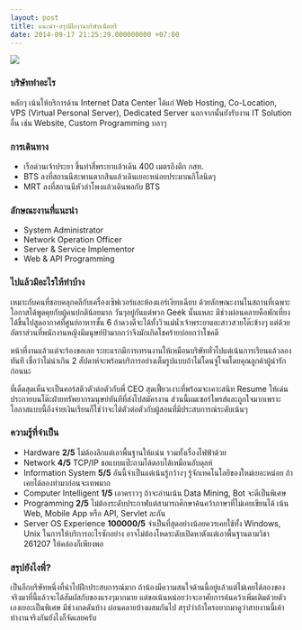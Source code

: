 ```yaml
---
layout: post
title: แนะนำ-สรุปฝึกงานบริษัทเน็ตทรี
date: 2014-09-17 21:25:29.000000000 +07:00
---
```

![](https://lh5.googleusercontent.com/-385GWg1fQJc/U2hJ2ANvPeI/AAAAAAAAFkg/Eh37GuLlDYw/w1140-h855-no/IMG_20140506_093203.jpg)

### บริษัททำอะไร

หลักๆ เน้นให้บริการด้าน Internet Data Center ได้แก่ Web Hosting, Co-Location, VPS (Virtual Personal Server), Dedicated Server นอกจากนั้นยังรับงาน IT Solution อื่น เช่น Website, Custom Programming บลาๆ

### การเดินทาง
* เรือด่วนเจ้าประยา ขึ้นท่าสี่พระยาแล้วเดิน 400 เมตรถึงตึก กสท.
* BTS ลงที่สถานนีสะพานตากสินแล้วเดินเยอะหน่อยประมาณกิโลนิดๆ
* MRT ลงที่สถานนีหัวลำโพงแล้วเดินพอกับ BTS

### ลักษณะงานที่แนะนำ

* System Administrator
* Network Operation Officer
* Server & Service Implementor
* Web & API Programming

### ไปแล้วมีอะไรให้ทำบ้าง

เหมาะกับคนที่ชอบคลุกคลีกับเครื่องเซิฟเวอร์และห้องแอร์เงียบเฉียบ ด้วยลักษณะงานในสถานที่เฉพาะโอกาสได้พูดคุยกับผู้คนปกติน้อยมาก วันๆอยู่กันแต่พวก Geek นั้นแหละ มีช่วงผ่อนคลายคือพักเที่ยงได้ขึ้นไปสูดอากาศที่ศูนย์อาหารชั้น 6 ถ้าดวงดีจะได้ทั้งวิวแม่น้ำเจ้าพระยาและสาวสวยโต๊ะข้างๆ แต่ด้วยอัตราส่วนที่พนักงานหญิงมีมนุษย์ป้ามากกว่าจึงมักเกิดโชคร้ายบ่อยกว่าโชคดี

หน้าที่งานแล้วแต่จะร้องขอเลย ระยะแรกมีการเทรนงานให้เหมือนบริษัททั่วไปแต่เน้นการเรียนแล้วลองทันที เชื่อว่าไม่น่าเกิน 2 สัปดาห์จะพร้อมบริการอย่างเต็มรูปแบบถ้าไม่โดนจู่โจมโดยคุณลูกค้าผู้น่ารักก่อนนะ

ที่เด็ดสุดเห็นจะเป็นคอร์สติวตัวต่อตัวกับพี่ CEO สุดเฟี้ยวเงาะที่พร้อมจะเคาะสนิท Resume ให้เด่นประกายบนโต๊ะฝ่ายทรัพยากรมนุษย์ทันทีที่ส่งไปสมัครงาน ส่วนนี้ผมเซอร์ไพรส์และถูกใจมากเพราะโอกาสแบบนี้ถึงจ่ายเงินเรียนก็ใช่ว่าจะได้ตัวต่อตัวกับผู้สอนที่มีประสบการณ์ระดับเน้นๆ

### ความรู้ที่จำเป็น
* Hardware **2/5** ไม่ต้องลึกแต่เอาพื้นฐานให้แน่น รวมทั้งเรื่องไฟฟ้าด้วย
* Network **4/5** TCP/IP ขอแบบแป๊ะถามได้ตอบได้เหมือนอับดุลห์
* Information System **5/5** อันนี้จำเป็นแต่เน้นรู้กว้างๆ รู้จักเทคโนโลยีของใหม่เยอะหน่อย ถ้าเคยได้ลองทำมาก่อนจะเทพมาก
* Computer Intelligent **1/5** เอาคราวๆ ถ้าจะอ่านเน้น Data Mining, Bot จะดีเป็นพิเศษ
* Programming **2/5** ไม่ต้องระดับประกาฬแต่สามารถศึกษาค้นคว้าภาษาที่ไม่เคยเขียนได้ เน้น Web, Mobile App หรือ API, Servlet ละกัน
* Server OS Experience **100000/5** จำเป็นที่สุดอย่างน้อยควรเคยใช้ทั้ง Windows, Unix ในการให้บริการอะไรซักอย่าง อาจไม่ต้องโหดระดับเปิดหาตังแต่เอาพื้นฐานตามวิชา 261207 ให้คล่องก็เพียงพอ

### สรุปยังไงพี่?

เป็นอีกบริษัทหนึ่งที่น่าไปฝึกประสบการณ์มาก ถ้าน้องมีความสนใจด้านนี้อยู่แล้วแต่ไม่เคยได้ลองของจริงมาที่นี้แล้วจะได้สัมผัสกับของแรงๆมากมาย แต่ขอเน้นหน่อยว่าจะอาศัยการค้นคว้าเพิ่มเติมด้วยตัวเองเยอะเป็นพิเศษ มีช่วงกดดันบ้าง ผ่อนคลายบ้างผสมกันไป สรุปว่าถ้าใครอยากมาดูว่าสายงานนี้เค้าทำงานจริงกันยังไงก็จัดเลยครับ
